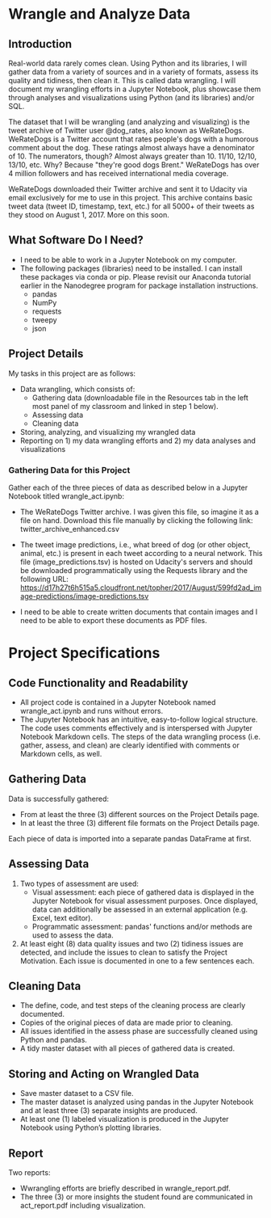 # Wrangle and Analyze Data
## Introduction
Real-world data rarely comes clean. Using Python and its libraries, I will gather data from a variety of sources and in a variety of formats, assess its quality and tidiness, then clean it. This is called data wrangling. I will document my wrangling efforts in a Jupyter Notebook, plus showcase them through analyses and visualizations using Python (and its libraries) and/or SQL.

The dataset that I will be wrangling (and analyzing and visualizing) is the tweet archive of Twitter user @dog_rates, also known as WeRateDogs. WeRateDogs is a Twitter account that rates people's dogs with a humorous comment about the dog. These ratings almost always have a denominator of 10. The numerators, though? Almost always greater than 10. 11/10, 12/10, 13/10, etc. Why? Because "they're good dogs Brent." WeRateDogs has over 4 million followers and has received international media coverage.

WeRateDogs downloaded their Twitter archive and sent it to Udacity via email exclusively for me to use in this project. This archive contains basic tweet data (tweet ID, timestamp, text, etc.) for all 5000+ of their tweets as they stood on August 1, 2017. More on this soon.

## What Software Do I Need?

- I need to be able to work in a Jupyter Notebook on my computer. 
- The following packages (libraries) need to be installed. I can install these packages via conda or pip. Please revisit our Anaconda tutorial earlier in the Nanodegree program for package installation instructions.
   - pandas
   - NumPy
   - requests
   - tweepy
   - json

## Project Details
My tasks in this project are as follows:

- Data wrangling, which consists of:
    - Gathering data (downloadable file in the Resources tab in the left most panel of my classroom and linked in step 1 below).
    - Assessing data
    - Cleaning data
- Storing, analyzing, and visualizing my wrangled data
- Reporting on 
      1) my data wrangling efforts and 
      2) my data analyses and visualizations
      
### Gathering Data for this Project
Gather each of the three pieces of data as described below in a Jupyter Notebook titled wrangle_act.ipynb:

 - The WeRateDogs Twitter archive. I was given this file, so imagine it as a file on hand. Download this file manually by clicking the following link: twitter_archive_enhanced.csv

 - The tweet image predictions, i.e., what breed of dog (or other object, animal, etc.) is present in each tweet according to a neural network. This file (image_predictions.tsv) is hosted on Udacity's servers and should be downloaded programmatically using the Requests library and the following URL: https://d17h27t6h515a5.cloudfront.net/topher/2017/August/599fd2ad_image-predictions/image-predictions.tsv


 - I need to be able to create written documents that contain images and I need to be able to export these documents as PDF files. 

# Project Specifications
## Code Functionality and Readability
- All project code is contained in a Jupyter Notebook named wrangle_act.ipynb and runs without errors.
- The Jupyter Notebook has an intuitive, easy-to-follow logical structure. The code uses comments effectively and is interspersed with Jupyter Notebook Markdown cells. The steps of the data wrangling process (i.e. gather, assess, and clean) are clearly identified with comments or Markdown cells, as well.

## Gathering Data
Data is successfully gathered:
- From at least the three (3) different sources on the Project Details page.
- In at least the three (3) different file formats on the Project Details page.

Each piece of data is imported into a separate pandas DataFrame at first.

## Assessing Data
1. Two types of assessment are used:
   - Visual assessment: each piece of gathered data is displayed in the Jupyter Notebook for visual assessment purposes. Once displayed, data can additionally be assessed in an external application (e.g. Excel, text editor).
   - Programmatic assessment: pandas' functions and/or methods are used to assess the data.
2. At least eight (8) data quality issues and two (2) tidiness issues are detected, and include the issues to clean to satisfy the Project Motivation. Each issue is documented in one to a few sentences each.

## Cleaning Data
- The define, code, and test steps of the cleaning process are clearly documented.
- Copies of the original pieces of data are made prior to cleaning.
- All issues identified in the assess phase are successfully cleaned using Python and pandas.
- A tidy master dataset with all pieces of gathered data is created.

## Storing and Acting on Wrangled Data
- Save master dataset to a CSV file.
- The master dataset is analyzed using pandas in the Jupyter Notebook and at least three (3) separate insights are produced.
- At least one (1) labeled visualization is produced in the Jupyter Notebook using Python’s plotting libraries.

## Report
Two reports:
- Wwrangling efforts are briefly described in wrangle_report.pdf.
- The three (3) or more insights the student found are communicated in act_report.pdf including visualization.